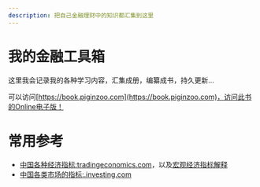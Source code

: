 ```yaml
---
description: 把自己金融理财中的知识都汇集到这里
---
```


# 我的金融工具箱

这里我会记录我的各种学习内容，汇集成册，编纂成书，持久更新...

可以访问[https://book.piginzoo.com](https://book.piginzoo.com)，访问此书的Online电子版！

# 常用参考

- [中国各种经济指标:tradingeconomics.com](https://zh.tradingeconomics.com/china/indicators)，以及[宏观经济指标解释](https://zhuanlan.zhihu.com/p/107296111)
- [中国各类市场的指标:.investing.com](https://cn.investing.com/)




